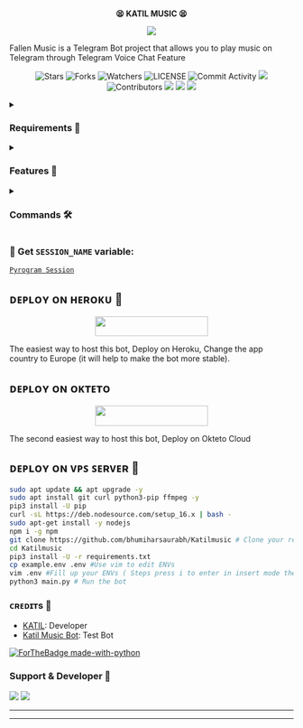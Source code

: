 <p align="center">
    <br><b>😫 KATIL MUSIC 😫</b><br>
</p>
<p align="center"><a href="https://t.me/full_masti_clubs"><img src="LOGO"></a></p>

Fallen Music is a Telegram Bot project that allows you to play music on Telegram through Telegram Voice Chat Feature</b><br>

<p align="center">
    <img src="https://img.shields.io/github/stars/bhumiharsaurabh/katilmusic?style=for-the-badge" alt="Stars">
    <img src="https://img.shields.io/github/forks/bhumiharsaurabh/katilmusic?style=for-the-badge" alt="Forks">
    <img src="https://img.shields.io/github/watchers/bhumiharsaurabh/katilmusic?style=for-the-badge" alt="Watchers">
    <img src="https://img.shields.io/github/license/bhumiharsaurabh/katilmusic?style=for-the-badge" alt="LICENSE">
    <img src="https://img.shields.io/github/commit-activity/w/bhumiharsaurabh/katilmusic?style=for-the-badge" alt="Commit Activity">
    <a href="https://github.com/bhumiharsaurabh/katilmusic/commits/bhumiharsaurabh"> <img src="https://img.shields.io/github/last-commit/bhumiharsaurabh/katilmusic?color=blue&logo=github&logoColor=green&style=for-the-badge" /></a>
    <img src="https://img.shields.io/github/contributors/bhumiharsaurabh/katilmusic?style=for-the-badge" alt="Contributors">
    <a href="https://github.com/bhumiharsaurabh/katilmusic/issues"> <img src="https://img.shields.io/github/issues/bhumiharsaurabh/katilmusic?color=blueviolet&logo=github&logoColor=green&style=for-the-badge" /></a>
    <a href="https://github.com/bhumiharsaurabh/katilmusic"> <img src="https://img.shields.io/github/repo-size/bhumiharsaurabh/katilmusic?color=orange&logo=github&logoColor=green&style=for-the-badge" /></a>
    <a href="https://pypi.org/project/Pyrogram/"> <img src="https://img.shields.io/pypi/v/pyrogram?color=yellow&label=pyrogram&logo=python&logoColor=green&style=for-the-badge" /></a>
</p>

<details>
<summary><h3> Requirements 📝</h3></summary>

- FFmpeg
- NodeJS [nodesource.com](https://nodesource.com/)
- Python 3.7 or higher
- [PyTgCalls](https://github.com/pytgcalls/pytgcalls)
</details>

<details>
<summary><h3> Features 🔮</h3></summary>

- Yt-dL Fix
- Updated Plug-in
- Super Fast Bot
- No Lag Hang
- Fast Download Song From Server
- Program Updated
- Smooth Player
</details>

<details>
<summary><h3> Commands 🛠</h3></summary> 

- `/play <song name>` - play song you requested
- `/song <song name>` - download songs you want quickly
- `/ping` - Bot Online or Offine

#### Admins Only 👷‍♂️
- `/pause` - pause song play
- `/resume` - resume song play
- `/skip` - play next song
- `/end` - stop music play
</details>

### 🧪 Get `SESSION_NAME` variable:

[``Pyrogram Session``](https://telegram.me/StringFatherBot)

## ᴅᴇᴩʟᴏʏ ᴏɴ ʜᴇʀᴏᴋᴜ 🚀

<p align="center"><a href="https://heroku.com/deploy?template=https://github.com/bhumiharsaurabh/Katilmusic"> <img src="https://img.shields.io/badge/Deploy%20To%20Heroku-black?style=for-the-badge&logo=heroku" width="200" height="35.45"/></a></p>
The easiest way to host this bot, Deploy on Heroku, Change the app country to Europe (it will help to make the bot more stable).

## ᴅᴇᴩʟᴏʏ ᴏɴ ᴏᴋᴛᴇᴛᴏ

<p align="center"><a href="https://cloud.okteto.com/deploy?repository=https://github.com/bhumiharsaurabh/Katilmusic"><img src="https://img.shields.io/badge/Deploy%20To%20Okteto-informational?style=for-the-badge&logo=Okteto" width="200" height="35.45"/></a></p>
The second easiest way to host this bot, Deploy on Okteto Cloud

## ᴅᴇᴘʟᴏʏ ᴏɴ ᴠᴘꜱ ꜱᴇʀᴠᴇʀ 📡

```sh
sudo apt update && apt upgrade -y
sudo apt install git curl python3-pip ffmpeg -y
pip3 install -U pip
curl -sL https://deb.nodesource.com/setup_16.x | bash -
sudo apt-get install -y nodejs
npm i -g npm
git clone https://github.com/bhumiharsaurabh/Katilmusic # Clone your repo.
cd Katilmusic
pip3 install -U -r requirements.txt
cp example.env .env #Use vim to edit ENVs
vim .env #Fill up your ENVs ( Steps press i to enter in insert mode then edit the file. Press Esc to exit the editing mode then type :wq! and press Enter key to save the file.)
python3 main.py # Run the bot
```

### ᴄʀᴇᴅɪᴛs 💖
- [KATIL](https://github.com/bhumiharsaurabh): Developer
- [Katil Music Bot](https://t.me/Katil_music_bot): Test Bot

[![ForTheBadge made-with-python](http://ForTheBadge.com/images/badges/made-with-python.svg)](https://www.python.org/)

### Support & Developer 🎑
<a href="https://t.me/FULL_MASTI_CLUBS"><img src="https://img.shields.io/badge/-Support%20Group-blue.svg?style=for-the-badge&logo=Telegram"></a>
<a href="https://t.me/TERA_BAAP_KATIL"><img src="https://img.shields.io/badge/%20Developer-blue.svg?style=for-the-badge&logo=Telegram"></a>

------------------------------------------------
-------------------------------------------------

